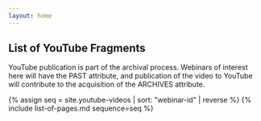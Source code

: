 ```yaml
---
layout: home
---
```

## List of YouTube Fragments

YouTube publication is part of the archival process.  Webinars of
interest here will have the PAST attribute, and publication of the
video to YouTube will contribute to the acquisition of the ARCHIVES
attribute.


{% assign seq = site.youtube-videos | sort: "webinar-id" | reverse %}
{% include list-of-pages.md sequence=seq %}
